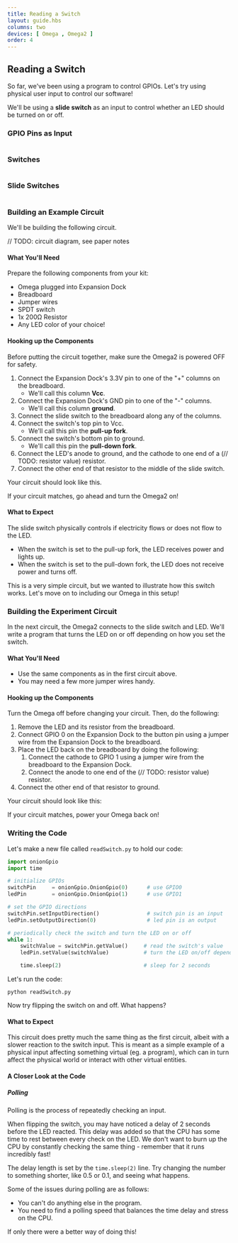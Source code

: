 ```yaml
---
title: Reading a Switch
layout: guide.hbs
columns: two
devices: [ Omega , Omega2 ]
order: 4
---
```


## Reading a Switch

<!-- // intro to this experiment:
//  * so far, we've been using a program to control GPIOs, lets have some physical, user input controlling our software
//  * will be using a slide switch as input for our program, it will control whether an LED is on or off -->

So far, we've been using a program to control GPIOs. Let's try using physical user input to control our software!

We'll be using a **slide switch** as an input to control whether an LED should be turned on or off.


### GPIO Pins as Input

<!-- gpio input -->
```{r child = '../../shared/gpio-input.md'}
```


### Switches

<!-- switches -->
```{r child = '../../shared/switches.md'}
```


### Slide Switches

<!-- slide switches -->
```{r child = '../../shared/switches-slide-switch.md'}
```

### Building an Example Circuit

<!-- // diagram, general description of what the circuit does/the purpose
// circuit 1: switch controls turning an LED on and off to illustrate how the slide switch works
// spdt switch (one side is pull-up, other side is pull-down) connected to an led -->

We'll be building the following circuit.

// TODO: circuit diagram, see paper notes

#### What You'll Need

Prepare the following components from your kit:

* Omega plugged into Expansion Dock
* Breadboard
* Jumper wires
* SPDT switch
* 1x 200Ω Resistor <!-- LED resistor -->
* Any LED color of your choice!

#### Hooking up the Components

<!-- // step by step guide of how to hook up the components
//  * how to connect one side of the switch to gnd and one to vcc
//  * connect the switchable part to the led -->
Before putting the circuit together, make sure the Omega2 is powered OFF for safety. 

1. Connect the Expansion Dock's 3.3V pin to one of the "+" columns on the breadboard.
    * We'll call this column **Vcc**.
1. Connect the Expansion Dock's GND pin to one of the "-" columns.
    * We'll call this column **ground**.
1. Connect the slide switch to the breadboard along any of the columns.
1. Connect the switch's top pin to Vcc.
    * We'll call this pin the **pull-up fork**.
1. Connect the switch's bottom pin to ground.
    * We'll call this pin the **pull-down fork**.
1. Connect the LED's anode to ground, and the cathode to one end of a (// TODO: resistor value) resistor.
1. Connect the other end of that resistor to the middle of the slide switch.

Your circuit should look like this.

<!-- // TODO: photo -->

If your circuit matches, go ahead and turn the Omega2 on!

#### What to Expect

<!-- // the switch controls if there is power flowing to the LED:
//  when the switch is set to the pull-up fork, the LED will be on
//  when the switch is set to the pull-down fork, the LED will be off

// this is a simple circuit but we wanted to illustrate how the switch works, let's move on to including our Omega in this circuit -->

The slide switch physically controls if electricity flows or does not flow to the LED. 

* When the switch is set to the pull-up fork, the LED receives power and lights up. 
* When the switch is set to the pull-down fork, the LED does not receive power and turns off.

This is a very simple circuit, but we wanted to illustrate how this switch works. Let's move on to including our Omega in this setup!

### Building the Experiment Circuit

<!-- // circuit 2: switch connected to GPIO, controls LED with software
// spdt switch (with pull-up and pull-down sides) connected to gpio input
// regular led circuit connected to gpio setup as output -->

In the next circuit, the Omega2 connects to the slide switch and LED. We'll write a program that turns the LED on or off depending on how you set the switch.

<!-- // TODO: photo -->

#### What You'll Need

* Use the same components as in the first circuit above.
* You may need a few more jumper wires handy.

#### Hooking up the Components

<!-- // step by step guide of how to hook up the components
//  jack the switch setup from the above section - adjust so taht it leads to a gpio
//  jack the LED setup from the previous articles -->
Turn the Omega off before changing your circuit. Then, do the following:

1. Remove the LED and its resistor from the breadboard.
1. Connect GPIO 0 on the Expansion Dock to the button pin using a jumper wire from the Expansion Dock to the breadboard.
1. Place the LED back on the breadboard by doing the following:
    1. Connect the cathode to GPIO 1 using a jumper wire from the breadboard to the Expansion Dock.
    1. Connect the anode to one end of the (// TODO: resistor value) resistor.    
1. Connect the other end of that resistor to ground.

Your circuit should look like this:

<!-- // TODO: photo -->

If your circuit matches, power your Omega back on!

### Writing the Code

Let's make a new file called `readSwitch.py` to hold our code:

<!-- // code should poll a gpio, based on the input value, set a different gpio to output the read value
// implementation:
//  * while loop for polling
//  * if it makes sense, write functions to read the gpio, and then set the other gpio (want to teach them good practices right off the bat)
//  * make the delay at the end of the loop pretty long 2-5 seconds -->

``` python
import onionGpio
import time

# initialize GPIOs
switchPin     = onionGpio.OnionGpio(0)      # use GPIO0
ledPin        = onionGpio.OnionGpio(1)      # use GPIO1

# set the GPIO directions
switchPin.setInputDirection()               # switch pin is an input
ledPin.setOutputDirection(0)                # led pin is an output

# periodically check the switch and turn the LED on or off
while 1:
	switchValue = switchPin.getValue()     # read the switch's value
    ledPin.setValue(switchValue)           # turn the LED on/off depending on the switch

	time.sleep(2)                          # sleep for 2 seconds
```

Let's run the code:
```
python readSwitch.py
```

Now try flipping the switch on and off. What happens?

#### What to Expect

<!-- // the switch controls whether the LED is on or off. yes the same thing was achieved with the far simpler circuit, but is meant to illustrate how a physical input can control something virtual -->

This circuit does pretty much the same thing as the first circuit, albeit with a slower reaction to the switch input. This is meant as a simple example of a physical input affecting something virtual (eg. a program), which can in turn affect the physical world or interact with other virtual entities.

#### A Closer Look at the Code

<!-- // small overview of anything new we did -->
##### Polling

<!-- // explain polling is the process of repeatedly checking an input
//  * a delay was added since we don't want to burn up the cpu constantly checking the same thing - remember the CPU runs incredibly fast

// talk about how sometimes it takes a while for the led to react:
//  * this is due to the long delay, have them try shortening the delay
//  * introduce some of the issues related to having polling:
//    * can't do anything else in the program
//    * can potentially have a long delay between the physical action and the software reacting
//    * if only there was a better way! -->

Polling is the process of repeatedly checking an input.

When flipping the switch, you may have noticed a delay of 2 seconds before the LED reacted. This delay was added so that the CPU has some time to rest between every check on the LED. We don't want to burn up the CPU by constantly checking the same thing - remember that it runs incredibly fast!

The delay length is set by the `time.sleep(2)` line. Try changing the number to something shorter, like 0.5 or 0.1, and seeing what happens.

Some of the issues during polling are as follows:

* You can't do anything else in the program.
* You need to find a polling speed that balances the time delay and stress on the CPU.

If only there were a better way of doing this!